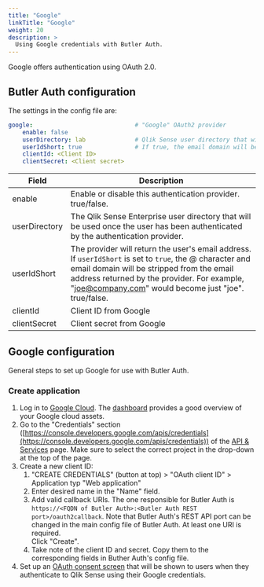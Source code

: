 ```yaml
---
title: "Google"
linkTitle: "Google"
weight: 20
description: >
  Using Google credentials with Butler Auth.
---
```


Google offers authentication using OAuth 2.0.

## Butler Auth configuration

The settings in the config file are:

```yaml
google:                             # "Google" OAuth2 provider
    enable: false
    userDirectory: lab              # Qlik Sense user directory that will be used for the authenticated user
    userIdShort: true               # If true, the email domain will be removed. I.e. "joe.smith@domain.com" will be changed to "joe.smith".
    clientId: <Client ID>
    clientSecret: <Client secret>
```

| Field | Description |
|-|-|
| enable | Enable or disable this authentication provider. true/false. |
| userDirectory | The Qlik Sense Enterprise user directory that will be used once the user has been authenticated by the authentication provider. |
| userIdShort | The provider will return the user's email address. If `userIdShort` is set to `true`, the @ character and email domain will be stripped from the email address returned by the provider. For example, "joe@company.com" would become just "joe". true/false. |
| clientId | Client ID from Google |
| clientSecret | Client secret from Google |

## Google configuration

General steps to set up Google for use with Butler Auth.

### Create application

1. Log in to [Google Cloud](https://console.developers.google.com). The [dashboard](https://console.cloud.google.com/home/dashboard) provides a good overview of your Google cloud assets.
2. Go to the "Credentials" section ([https://console.developers.google.com/apis/credentials](https://console.developers.google.com/apis/credentials)) of the [API & Services](https://console.developers.google.com/apis/dashboard) page. Make sure to select the correct project in the drop-down at the top of the page.
3. Create a new client ID:
   1. "CREATE CREDENTIALS" (button at top) > "OAuth client ID" > Application typ "Web application"
   2. Enter desired name in the "Name" field.
   3. Add valid callback URIs. The one responsible for Butler Auth is `https://<FQDN of Butler Auth>:<Butler Auth REST port>/oauth2callback`. Note that Butler Auth's REST API port can be changed in the main config file of Butler Auth. At least one URI is required.  
   Click "Create".
   4. Take note of the client ID and secret. Copy them to the corresponding fields in Buther Auth's config file.
4. Set up an [OAuth consent screen](https://console.developers.google.com/apis/credentials/consent) that will be shown to users when they authenticate to Qlik Sense using their Google credentials.
